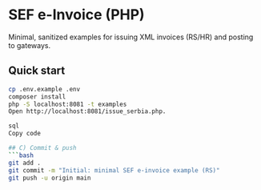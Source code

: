 # SEF e-Invoice (PHP)
Minimal, sanitized examples for issuing XML invoices (RS/HR) and posting to gateways.

## Quick start
```bash
cp .env.example .env
composer install
php -S localhost:8081 -t examples
Open http://localhost:8081/issue_serbia.php.

sql
Copy code

## C) Commit & push
```bash
git add .
git commit -m "Initial: minimal SEF e-invoice example (RS)"
git push -u origin main
